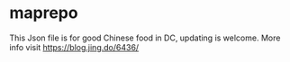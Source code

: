 # maprepo
This Json file is for good Chinese food in DC, updating is welcome. More info visit https://blog.jing.do/6436/
